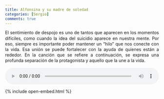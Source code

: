 ```yaml
---
title: Alfonsina y su madre de soledad
categories: [Sergio]
comments: true
---
```


<p style="text-align: justify; line-height: 130%">
El sentimiento de despojo es uno de tantos que aparecen en los momentos difíciles, como cuando la idea del suicidio aparece en nuestra mente. Por eso, siempre es importante poder mantener un “hilo” que nos conecte con la vida. Esa unión se puede fortalecer con la ayuda de quienes están a rededor. En la canción que se refiere a continuación, se expresa una profunda separación de la protagonista y aquello que la une a la vida.
</p>

<audio id="myAudio" controls preload="auto" style="width: 100%;">
  <source src="{{ site.baseurl }}/assets/audio/Parresia.mp3" type="audio/mpeg">
  Tu navegador no soporta este archivo :(
</audio>


{% include open-embed.html %}

